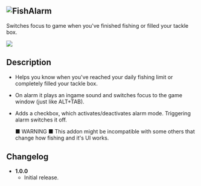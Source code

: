 ## ![FishAlarm](https://i.imgur.com/Fh3YSCs.png)
Switches focus to game when you've finished fishing or filled your tackle box.  

[<img src="https://i.imgur.com/BmMD4ta.png">](https://i.imgur.com/BmMD4ta.png)


Description
--
- Helps you know when you've reached your daily fishing limit or completely filled your tackle box.
- On alarm it plays an ingame sound and switches focus to the game window (just like ALT+TAB).
- Adds a checkbox, which activates/deactivates alarm mode. Triggering alarm switches it off.


	■ WARNING ■ This addon might be incompatible with some others that change how fishing and it's UI works.
    

Changelog
--

* **1.0.0**
  - Initial release.  

